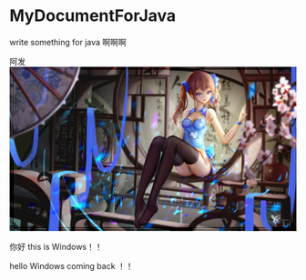 # MyDocumentForJava
write something for java 
啊啊啊 

阿发
 
![image](https://github.com/grooveguang/MyDocumentForJava/blob/master/img/2%20(1).jpg)


你好 this is Windows！！

hello Windows coming back ！！
